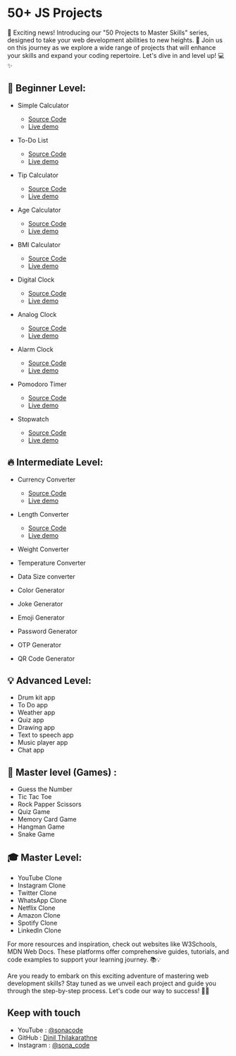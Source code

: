 # 50+ JS Projects 

📢 Exciting news! Introducing our "50 Projects to Master Skills" series, designed to take your web development abilities to new heights. 🌟 Join us on this journey as we explore a wide range of projects that will enhance your skills and expand your coding repertoire. Let's dive in and level up! 💻✨

## 🌱 Beginner Level:

- Simple Calculator
    - [Source Code](https://github.com/Dinil-Thilakarathne/50-js-projects/tree/main/simple%20calculator)
    - [Live demo](https://dinil-thilakarathne.github.io/50-js-projects/simple%20calculator/)
- To-Do List
    - [Source Code](https://github.com/Dinil-Thilakarathne/50-js-projects/tree/main/todo%20app)
    - [Live demo](https://dinil-thilakarathne.github.io/50-js-projects/todo%20app/)
- Tip Calculator
    - [Source Code](https://github.com/Dinil-Thilakarathne/50-js-projects/tree/main/tip%20calculator)
    - [Live demo](https://dinil-thilakarathne.github.io/50-js-projects/tip%20calculator/)
- Age Calculator
    - [Source Code](https://github.com/Dinil-Thilakarathne/50-js-projects/tree/main/age%20calculator)
    - [Live demo](https://dinil-thilakarathne.github.io/50-js-projects/age%20calculator/)
- BMI Calculator
    - [Source Code](https://github.com/Dinil-Thilakarathne/50-js-projects/tree/main/bmi%20calculator)
    - [Live demo](https://dinil-thilakarathne.github.io/50-js-projects/bmi%20calculator/)

- Digital Clock
    - [Source Code](https://github.com/Dinil-Thilakarathne/50-js-projects/tree/main/digital%20clock)
    - [Live demo](https://dinil-thilakarathne.github.io/50-js-projects/digital%20clock/)
- Analog Clock
    - [Source Code](https://github.com/Dinil-Thilakarathne/50-css-projects/tree/main/analog%20clock)
    - [Live demo](https://dinil-thilakarathne.github.io/50-css-projects/analog%20clock)
- Alarm Clock
    - [Source Code](https://github.com/Dinil-Thilakarathne/50-css-projects/tree/main/alarm%20clock)
    - [Live demo](https://dinil-thilakarathne.github.io/50-css-projects/alarm%20clock)
- Pomodoro Timer
    - [Source Code](https://github.com/Dinil-Thilakarathne/50-css-projects/tree/main/pomodoro%20timer)
    - [Live demo](https://dinil-thilakarathne.github.io/50-css-projects/pomodoro%20timer)
- Stopwatch
    - [Source Code](https://github.com/Dinil-Thilakarathne/50-css-projects/tree/main/stopwatch)
    - [Live demo](https://dinil-thilakarathne.github.io/50-css-projects/stopwatch)


## 🔥 Intermediate Level:

- Currency Converter
    - [Source Code](https://github.com/Dinil-Thilakarathne/50-css-projects/tree/main/currency%20converter)
    - [Live demo](https://dinil-thilakarathne.github.io/50-css-projects/currency%20converter)
- Length Converter
    - [Source Code](https://github.com/Dinil-Thilakarathne/50-css-projects/tree/main/length%20converter)
    - [Live demo](https://dinil-thilakarathne.github.io/50-css-projects/length+%20converter)
- Weight Converter
- Temperature Converter
- Data Size converter

- Color Generator
- Joke Generator
- Emoji Generator
- Password Generator
- OTP Generator
- QR Code Generator

## 💡 Advanced Level:

- Drum kit app
- To Do  app
- Weather  app
- Quiz app
- Drawing app
- Text to speech app
- Music player app
- Chat app

## 🚀 Master level (Games) :

- Guess the Number
- Tic Tac Toe
- Rock Papper Scissors
- Quiz Game
- Memory Card Game
- Hangman Game
- Snake Game


## 🎓 Master Level:

- YouTube Clone
- Instagram Clone
- Twitter Clone
- WhatsApp Clone
- Netflix Clone
- Amazon Clone
- Spotify Clone
- LinkedIn Clone

For more resources and inspiration, check out websites like W3Schools, MDN Web Docs. These platforms offer comprehensive guides, tutorials, and code examples to support your learning journey. 📚💡

Are you ready to embark on this exciting adventure of mastering web development skills? Stay tuned as we unveil each project and guide you through the step-by-step process. Let's code our way to success! 💪🌐

## Keep with touch

- YouTube : [@sonacode]("https://www.youtube.com/@sonacode/videos")
- GitHub : [Dinil Thilakarathne]("https://github.com/Dinil-Thilakarathne/")
- Instagram : [@sona_code]("https://www.instagram.com/sona_code/")